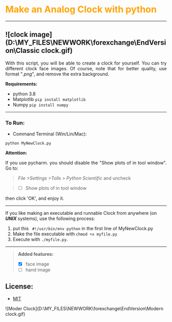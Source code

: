 # <span style="color:orange;">Make an Analog Clock with python</span>

---
![clock image](D:\MY_FILES\NEWWORK\forexchange\EndVersion\Classic clock.gif)
---


<p style="text-align:justify">
With this script, you will be able to create a 
clock for yourself. You can try different clock face images. Of course, 
note that for better quality, use format "<i>.png</i>", and remove the extra background.
</p>

**Requirements:**
- python 3.8
- Matplotlib ```pip install matplotlib```
- Numpy ```pip install numpy```
****
### To Run:
- Command Terminal (Win/Lin/Mac):
```
python MyNewClock.py
```
**Attention:**
<p style="text-align:justify">
If you use pycharm. you should disable the "Show plots of in tool window". 
Go to: <br>
</p>

> <i> File >Settings >Tolls > Python Scientific </i> 
and uncheck

> - [ ] Show plots of in tool window <br>

then click 'OK', and enjoy it.

---
If you like making an executable and runnable Clock from anywhere 
(on <b><i> UNIX </i></b> systems), use the following process:
1. put this ``` #!/usr/bin/env python``` in the first line of MyNewClock.py 
2. Make the file executable with ```chmod +x myfile.py```
3. Execute with ```./myfile.py```.

****
>**Added features:**
>- [X] face image
>- [ ] hand image

## License:
- [MIT](https://choosealicense.com/licenses/mit/)

![Moder Clock](D:\MY_FILES\NEWWORK\forexchange\EndVersion\Modern clock.gif)

